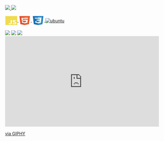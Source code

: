 <div>
  <a href="https://github.com/kabal1989">
  <img height="180em" src="https://github-readme-stats.vercel.app/api?username=kabal1989&show_icons=true&theme=synthwave&include_all_commits=true&count_private=true"/>
  <img height="180em" src="https://github-readme-stats.vercel.app/api/top-langs/?username=kabal1989&layout=compact&langs_count=6&theme=tokyonight"/>
</div>
<div style="display: inline_block"><br>
  <img align="center" alt="Js" height="30" width="40" src="https://raw.githubusercontent.com/devicons/devicon/master/icons/javascript/javascript-plain.svg">
  <img align="center" alt="HTML" height="30" width="40" src="https://raw.githubusercontent.com/devicons/devicon/master/icons/html5/html5-original.svg">
  <img align="center" alt="CSS" height="30" width="40" src="https://raw.githubusercontent.com/devicons/devicon/master/icons/css3/css3-original.svg">
  <img align="center" alt="ubuntu" height="30" width="40" src="https://cdn.jsdelivr.net/gh/devicons/devicon/icons/ubuntu/ubuntu-plain.svg" />

          
</div>
 
 <br>
 
<div> 
  <a href="https://www.youtube.com/channel/UCO5Tj8M_UUwQoI1x3B2z4pA" target="_blank"><img src="https://img.shields.io/badge/YouTube-FF0000?style=for-the-badge&logo=youtube&logoColor=white" target="_blank"></a>
 <a href="https://discord.gg/QJJvDND5" target="_blank"><img src="https://img.shields.io/badge/Discord-7289DA?style=for-the-badge&logo=discord&logoColor=white" target="_blank"></a> 
 <a href="https://www.linkedin.com/in/maur%C3%ADcio-buglia-9a6131b9?lipi=urn%3Ali%3Apage%3Ad_flagship3_profile_view_base_contact_details%3B9N1QzBJBTHi3XbLkNyAZuA%3D%3D" target="_blank"><img src="https://img.shields.io/badge/-LinkedIn-%230077B5?style=for-the-badge&logo=linkedin&logoColor=white" target="_blank"></a> 
</div>

 <div style="width:100%;height:0;padding-bottom:59%;position:relative;"><iframe src="https://giphy.com/embed/U8bDgsXcnIEFy" width="100%" height="100%" style="position:absolute" frameBorder="0" class="giphy-embed" allowFullScreen></iframe></div><p><a href="https://giphy.com/gifs/thank-you-robocop-for-your-cooperation-U8bDgsXcnIEFy">via GIPHY</a></p>
